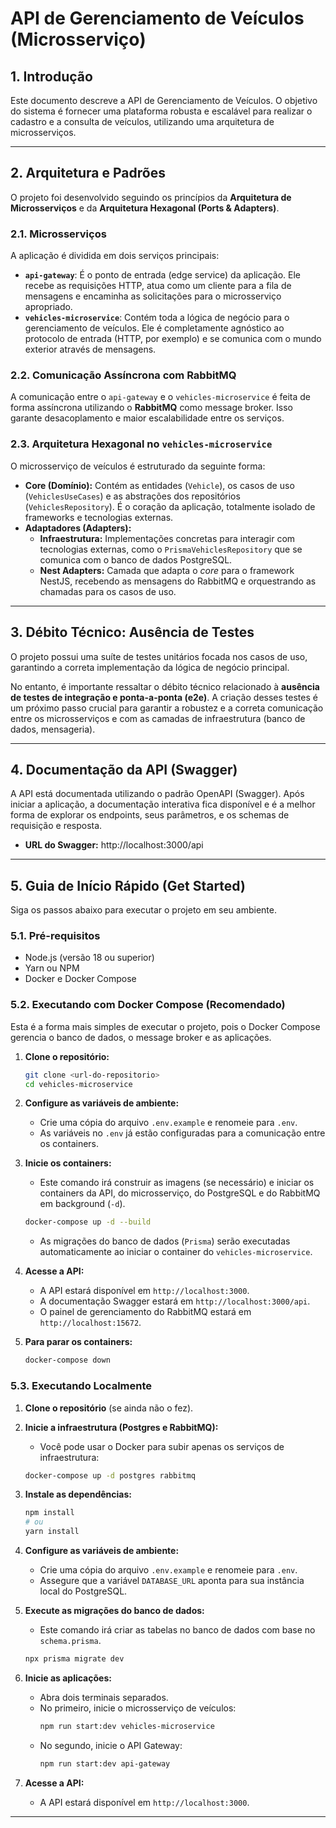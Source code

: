 # API de Gerenciamento de Veículos (Microsserviço)

## 1. Introdução

Este documento descreve a API de Gerenciamento de Veículos. O objetivo do sistema é fornecer uma plataforma robusta e escalável para realizar o cadastro e a consulta de veículos, utilizando uma arquitetura de microsserviços.

---

## 2. Arquitetura e Padrões

O projeto foi desenvolvido seguindo os princípios da **Arquitetura de Microsserviços** e da **Arquitetura Hexagonal (Ports & Adapters)**.

### 2.1. Microsserviços

A aplicação é dividida em dois serviços principais:

*   **`api-gateway`**: É o ponto de entrada (edge service) da aplicação. Ele recebe as requisições HTTP, atua como um cliente para a fila de mensagens e encaminha as solicitações para o microsserviço apropriado.
*   **`vehicles-microservice`**: Contém toda a lógica de negócio para o gerenciamento de veículos. Ele é completamente agnóstico ao protocolo de entrada (HTTP, por exemplo) e se comunica com o mundo exterior através de mensagens.

### 2.2. Comunicação Assíncrona com RabbitMQ

A comunicação entre o `api-gateway` e o `vehicles-microservice` é feita de forma assíncrona utilizando o **RabbitMQ** como message broker. Isso garante desacoplamento e maior escalabilidade entre os serviços.

### 2.3. Arquitetura Hexagonal no `vehicles-microservice`

O microsserviço de veículos é estruturado da seguinte forma:

*   **Core (Domínio):** Contém as entidades (`Vehicle`), os casos de uso (`VehiclesUseCases`) e as abstrações dos repositórios (`VehiclesRepository`). É o coração da aplicação, totalmente isolado de frameworks e tecnologias externas.
*   **Adaptadores (Adapters):**
    *   **Infraestrutura:** Implementações concretas para interagir com tecnologias externas, como o `PrismaVehiclesRepository` que se comunica com o banco de dados PostgreSQL.
    *   **Nest Adapters:** Camada que adapta o *core* para o framework NestJS, recebendo as mensagens do RabbitMQ e orquestrando as chamadas para os casos de uso.

---

## 3. Débito Técnico: Ausência de Testes

O projeto possui uma suíte de testes unitários focada nos casos de uso, garantindo a correta implementação da lógica de negócio principal.

No entanto, é importante ressaltar o débito técnico relacionado à **ausência de testes de integração e ponta-a-ponta (e2e)**. A criação desses testes é um próximo passo crucial para garantir a robustez e a correta comunicação entre os microsserviços e com as camadas de infraestrutura (banco de dados, mensageria).

---

## 4. Documentação da API (Swagger)

A API está documentada utilizando o padrão OpenAPI (Swagger). Após iniciar a aplicação, a documentação interativa fica disponível e é a melhor forma de explorar os endpoints, seus parâmetros, e os schemas de requisição e resposta.

*   **URL do Swagger:** http://localhost:3000/api

---

## 5. Guia de Início Rápido (Get Started)

Siga os passos abaixo para executar o projeto em seu ambiente.

### 5.1. Pré-requisitos

*   Node.js (versão 18 ou superior)
*   Yarn ou NPM
*   Docker e Docker Compose

### 5.2. Executando com Docker Compose (Recomendado)

Esta é a forma mais simples de executar o projeto, pois o Docker Compose gerencia o banco de dados, o message broker e as aplicações.

1.  **Clone o repositório:**
    ```bash
    git clone <url-do-repositorio>
    cd vehicles-microservice
    ```

2.  **Configure as variáveis de ambiente:**
    *   Crie uma cópia do arquivo `.env.example` e renomeie para `.env`.
    *   As variáveis no `.env` já estão configuradas para a comunicação entre os containers.

3.  **Inicie os containers:**
    *   Este comando irá construir as imagens (se necessário) e iniciar os containers da API, do microsserviço, do PostgreSQL e do RabbitMQ em background (`-d`).
    ```bash
    docker-compose up -d --build
    ```
    *   As migrações do banco de dados (`Prisma`) serão executadas automaticamente ao iniciar o container do `vehicles-microservice`.

4.  **Acesse a API:**
    *   A API estará disponível em `http://localhost:3000`.
    *   A documentação Swagger estará em `http://localhost:3000/api`.
    *   O painel de gerenciamento do RabbitMQ estará em `http://localhost:15672`.

5.  **Para parar os containers:**
    ```bash
    docker-compose down
    ```

### 5.3. Executando Localmente

1.  **Clone o repositório** (se ainda não o fez).

2.  **Inicie a infraestrutura (Postgres e RabbitMQ):**
    *   Você pode usar o Docker para subir apenas os serviços de infraestrutura:
    ```bash
    docker-compose up -d postgres rabbitmq
    ```

3.  **Instale as dependências:**
    ```bash
    npm install
    # ou
    yarn install
    ```

4.  **Configure as variáveis de ambiente:**
    *   Crie uma cópia do arquivo `.env.example` e renomeie para `.env`.
    *   Assegure que a variável `DATABASE_URL` aponta para sua instância local do PostgreSQL.

5.  **Execute as migrações do banco de dados:**
    *   Este comando irá criar as tabelas no banco de dados com base no `schema.prisma`.
    ```bash
    npx prisma migrate dev
    ```

6.  **Inicie as aplicações:**
    *   Abra dois terminais separados.
    *   No primeiro, inicie o microsserviço de veículos:
        ```bash
        npm run start:dev vehicles-microservice
        ```
    *   No segundo, inicie o API Gateway:
        ```bash
        npm run start:dev api-gateway
        ```

7.  **Acesse a API:**
    *   A API estará disponível em `http://localhost:3000`.

---


